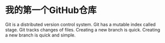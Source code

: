 # 我的第一个GitHub仓库
Git is a distributed version control system.
Git has a mutable index called stage.
Git tracks changes of files.
Creating a new branch is quick.
Creating a new branch is quick and simple.